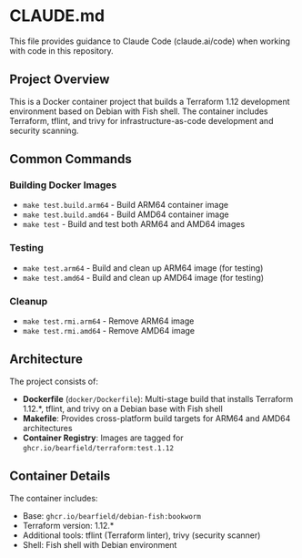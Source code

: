 # CLAUDE.md

This file provides guidance to Claude Code (claude.ai/code) when working with code in this repository.

## Project Overview

This is a Docker container project that builds a Terraform 1.12 development environment based on Debian with Fish shell. The container includes Terraform, tflint, and trivy for infrastructure-as-code development and security scanning.

## Common Commands

### Building Docker Images
- `make test.build.arm64` - Build ARM64 container image
- `make test.build.amd64` - Build AMD64 container image
- `make test` - Build and test both ARM64 and AMD64 images

### Testing
- `make test.arm64` - Build and clean up ARM64 image (for testing)
- `make test.amd64` - Build and clean up AMD64 image (for testing)

### Cleanup
- `make test.rmi.arm64` - Remove ARM64 image
- `make test.rmi.amd64` - Remove AMD64 image

## Architecture

The project consists of:
- **Dockerfile** (`docker/Dockerfile`): Multi-stage build that installs Terraform 1.12.*, tflint, and trivy on a Debian base with Fish shell
- **Makefile**: Provides cross-platform build targets for ARM64 and AMD64 architectures
- **Container Registry**: Images are tagged for `ghcr.io/bearfield/terraform:test.1.12`

## Container Details

The container includes:
- Base: `ghcr.io/bearfield/debian-fish:bookworm`
- Terraform version: 1.12.*
- Additional tools: tflint (Terraform linter), trivy (security scanner)
- Shell: Fish shell with Debian environment